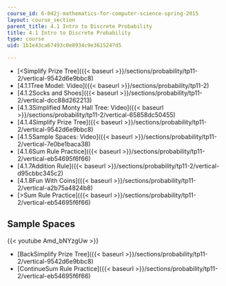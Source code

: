 ```yaml
---
course_id: 6-042j-mathematics-for-computer-science-spring-2015
layout: course_section
parent_title: 4.1 Intro to Discrete Probability
title: 4.1 Intro to Discrete Probability
type: course
uid: 1b1e43ca67493c0e8934c9e3615247d5

---
```


*   [<Simplify Prize Tree]({{< baseurl >}}/sections/probability/tp11-2/vertical-9542d6e9bbc8)
*   [4.1.1Tree Model: Video]({{< baseurl >}}/sections/probability/tp11-2)
*   [4.1.2Socks and Shoes]({{< baseurl >}}/sections/probability/tp11-2/vertical-dcc88d262213)
*   [4.1.3Simplified Monty Hall Tree: Video]({{< baseurl >}}/sections/probability/tp11-2/vertical-65858dc50455)
*   [4.1.4Simplify Prize Tree]({{< baseurl >}}/sections/probability/tp11-2/vertical-9542d6e9bbc8)
*   [4.1.5Sample Spaces: Video]({{< baseurl >}}/sections/probability/tp11-2/vertical-7e0be1baca38)
*   [4.1.6Sum Rule Practice]({{< baseurl >}}/sections/probability/tp11-2/vertical-eb54695f6f66)
*   [4.1.7Addition Rule]({{< baseurl >}}/sections/probability/tp11-2/vertical-d95cbbc345c2)
*   [4.1.8Fun With Coins]({{< baseurl >}}/sections/probability/tp11-2/vertical-a2b75a4824b8)
*   [\>Sum Rule Practice]({{< baseurl >}}/sections/probability/tp11-2/vertical-eb54695f6f66)

Sample Spaces
-------------

{{< youtube Amd_bNYzgUw >}}

*   [BackSimplify Prize Tree]({{< baseurl >}}/sections/probability/tp11-2/vertical-9542d6e9bbc8)
*   [ContinueSum Rule Practice]({{< baseurl >}}/sections/probability/tp11-2/vertical-eb54695f6f66)